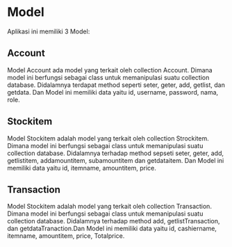 # Model

Aplikasi ini memiliki 3 Model:

## Account
Model Account ada model yang terkait oleh collection Account. Dimana model ini berfungsi sebagai class untuk memanipulasi suatu collection database. Didalamnya terdapat method seperti seter, geter, add, getlist, dan getdata. Dan Model ini memiliki data yaitu id, username, password, nama, role.

## Stockitem
Model Stockitem adalah model yang terkait oleh collection Strockitem. Dimana model ini berfungsi sebagai class untuk memanipulasi suatu collection database. Didalamnya terhadap method sepseti seter, geter, add, getlistitem, addamountitem, subamountitem dan getdataitem. Dan Model ini memiliki data yaitu id, itemname, amountitem, price.

## Transaction
Model Stockitem adalah model yang terkait oleh collection Transaction. Dimana model ini berfungsi sebagai class untuk memanipulasi suatu collection database. Didalamnya terhadap method add, getlistTransaction, dan getdataTranaction.Dan Model ini memiliki data yaitu id, cashiername, itemname, amountitem, price, Totalprice.
